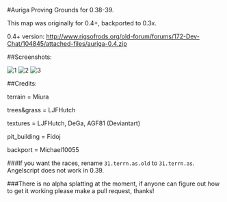 #Auriga Proving Grounds for 0.38-39.

This map was originally for 0.4+, backported to 0.3x.

0.4+ version: http://www.rigsofrods.org/old-forum/forums/172-Dev-Chat/104845/attached-files/auriga-0.4.zip

##Screenshots:

![1](http://i.imgur.com/a0KhWbm.png)
![2](http://i.imgur.com/HUdiXgf.png)
![3](http://i.imgur.com/gRvqQ7e.png)

##Credits:

terrain = Miura

trees&grass = LJFHutch

textures = LJFHutch, DeGa, AGF81 (Deviantart)

pit_building = Fidoj

backport = Michael10055

###If you want the races, rename `31.terrn.as.old` to `31.terrn.as`. Angelscript does not work in 0.39.

###There is no alpha splatting at the moment, if anyone can figure out how to get it working please make a pull request, thanks!